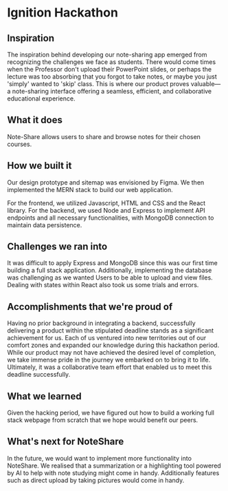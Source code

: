 # Ignition Hackathon

## Inspiration
The inspiration behind developing our note-sharing app emerged from recognizing the challenges we face as students. There would come times when the Professor don't upload their PowerPoint slides, or perhaps the lecture was too absorbing that you forgot to take notes, or maybe you just 'simply' wanted to 'skip' class. This is where our product proves valuable—a note-sharing interface offering a seamless, efficient, and collaborative educational experience.

## What it does
Note-Share allows users to share and browse notes for their chosen courses.

## How we built it
Our design prototype and sitemap was envisioned by Figma. We then implemented the MERN stack to build our web application.

For the frontend, we utilized Javascript, HTML and CSS and the React library. For the backend, we used Node and Express to implement API endpoints and all necessary functionalities, with MongoDB connection to maintain data persistence.

## Challenges we ran into
It was difficult to apply Express and MongoDB since this was our first time building a full stack application. Additionally, implementing the database was challenging as we wanted Users to be able to upload and view files. Dealing with states within React also took us some trials and errors.

## Accomplishments that we're proud of
Having no prior background in integrating a backend, successfully delivering a product within the stipulated deadline stands as a significant achievement for us. Each of us ventured into new territories out of our comfort zones and expanded our knowledge during this hackathon period. While our product may not have achieved the desired level of completion, we take immense pride in the journey we embarked on to bring it to life. Ultimately, it was a collaborative team effort that enabled us to meet this deadline successfully.

## What we learned
Given the hacking period, we have figured out how to build a working full stack webpage from scratch that we hope would benefit our peers.

## What's next for NoteShare
In the future, we would want to implement more functionality into NoteShare. We realised that a summarization or a highlighting tool powered by AI to help with note studying might come in handy. Additionally features such as direct upload by taking pictures would come in handy.
